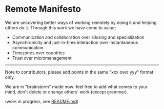 # Remote Manifesto

We are uncovering better ways of working remotely by doing it and helping others do it.
Through this work we have come to value:

* Communication and collaboration over silosing and specialization
* Asynchronicity and just-in-time interaction over instantaneous communication
* Timezones over countries
* Trust over micromanagement

---

Note to contributors, please add points in the same "xxx over yyy" format only.

We are in "brainstorm" mode now: feel free to add what comes to your mind, don't delete or change others' work (except grammar).

(work in progress, see [README.md](./README.md))
